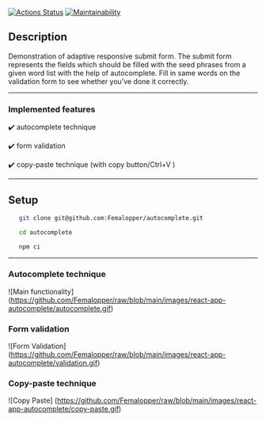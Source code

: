 [![Actions Status](https://github.com/Femalopper/autocomplete/actions/workflows/eslint-check.yml/badge.svg)](https://github.com/Femalopper/autocomplete/actions)
[![Maintainability](https://api.codeclimate.com/v1/badges/3eb6c53ecd5c8c67c9da/maintainability)](https://codeclimate.com/github/Femalopper/autocomplete/maintainability)

## Description

Demonstration of adaptive responsive submit form. The submit form represents the fields which should be filled with the seed phrases from a given word list with the help of autocomplete. Fill in same words on the validation form to see whether you’ve done it correctly.

---

### Implemented features

:heavy_check_mark: autocomplete technique

:heavy_check_mark: form validation

:heavy_check_mark: copy-paste technique (with copy button/Ctrl+V )

---

## Setup

```sh
   git clone git@github.com:Femalopper/autocomplete.git

   cd autocomplete

   npm ci
```

---

### Autocomplete technique

![Main functionality]
(https://github.com/Femalopper/raw/blob/main/images/react-app-autocomplete/autocomplete.gif)

### Form validation

![Form Validation]
(https://github.com/Femalopper/raw/blob/main/images/react-app-autocomplete/validation.gif)

### Copy-paste technique

![Copy Paste]
(https://github.com/Femalopper/raw/blob/main/images/react-app-autocomplete/copy-paste.gif)
